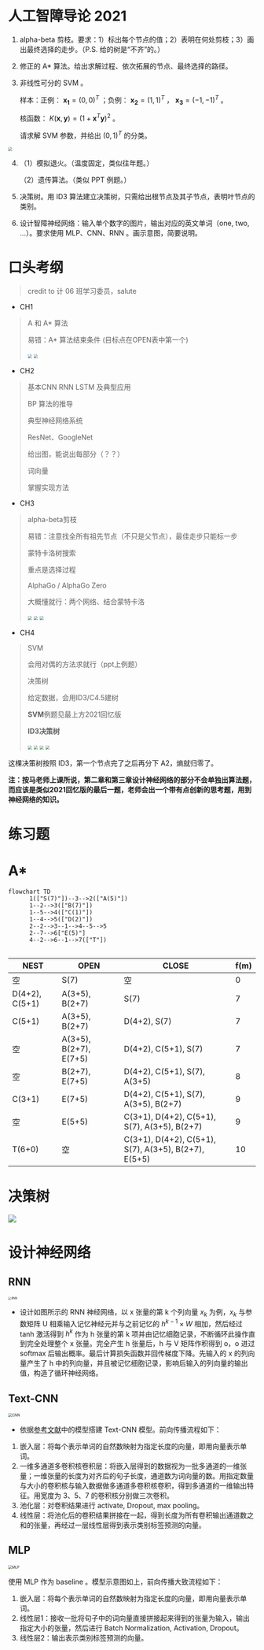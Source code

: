# 人工智障导论 2021

1. alpha-beta 剪枝。要求：1）标出每个节点的值；2）表明在何处剪枝；3）画出最终选择的走步。（P.S. 给的树是“不齐”的。）

2. 修正的 A\* 算法。给出求解过程、依次拓展的节点、最终选择的路径。

3. 非线性可分的 SVM 。

    样本：正例： $\boldsymbol{x_1}=(0, 0)^T$ ；负例： $\boldsymbol{x_2}=(1, 1)^T$ ， $\boldsymbol{x_3}=(-1, -1)^T$ 。

    核函数： $K(\boldsymbol{x}, \boldsymbol{y}) = (1 + \boldsymbol{x}^T \boldsymbol{y})^2$ 。

    请求解 SVM 参数，并给出 $(0, 1)^T$ 的分类。

<img src="./pic/exam/answer 1.jpg" style="zoom:50%;" />

4. （1）模拟退火。（温度固定，类似往年题。）

    （2）遗传算法。（类似 PPT 例题。）

5. 决策树。用 ID3 算法建立决策树，只需给出根节点及其子节点，表明叶节点的类别。

6. 设计智障神经网络：输入单个数字的图片，输出对应的英文单词（one, two, ...）。要求使用 MLP、CNN、RNN 。画示意图，简要说明。

# 口头考纲

> credit to 计 06 班学习委员，salute

- CH1

> A 和 A* 算法
>
> 易错：A* 算法结束条件 (目标点在OPEN表中第一个)
>
> <img src="./pic/exam/1-1.PNG" style="zoom:50%;" />
>
> <img src="./pic/exam/1-2.PNG" style="zoom:50%;"/>

- CH2

> 基本CNN RNN LSTM 及典型应用
>
> BP 算法的推导
>
> 典型神经网络系统
>
> ResNet、GoogleNet
>
> 给出图，能说出每部分（？？）
>
> 词向量
>
> 掌握实现方法



- CH3

>  alpha-beta剪枝
>
>  易错：注意找全所有祖先节点（不只是父节点），最佳走步只能标一步
>
>  蒙特卡洛树搜索
>
>  重点是选择过程
>
>  AlphaGo / AlphaGo Zero
>
>  大概懂就行：两个网络、结合蒙特卡洛
>
>  <img src="./pic/exam/3-1.png" style="zoom:50%;"/>
>
>  <img src="./pic/exam/3-2.png" style="zoom:50%;"/>
>
>  <img src="./pic/exam/3-3.PNG" style="zoom:50%;"/>

- CH4

>  SVM
>
>  会用对偶的方法求就行（ppt上例题）
>
>  决策树
>
>  给定数据，会用ID3/C4.5建树
>
>  **SVM**例题见最上方2021回忆版
>
>  **ID3决策树**
>
>  <img src="./pic/exam/4-1.PNG" style="zoom:50%;"/>
>
>  <img src="./pic/exam/4-2.png" style="zoom:50%;"/>
>
>  <img src="./pic/exam/4-3.png" style="zoom:50%;"/>
>
>  <img src="./pic/exam/4-4.png" style="zoom:50%;"/>



这棵决策树按照 ID3，第一个节点完了之后再分下 A2，熵就归零了。

**注：按马老师上课所说，第二章和第三章设计神经网络的部分不会单独出算法题，而应该是类似2021回忆版的最后一题，老师会出一个带有点创新的思考题，用到神经网络的知识。**

# 练习题

# A*

```mermaid
flowchart TD
      1(["S(7)"])--3-->2(["A(5)"])
      1--2-->3(["B(7)"])
      1--5-->4(["C(1)"])
      1--4-->5(["D(2)"])
      2--2-->3--1-->4--5-->5
      2--7-->6["E(5)"]
      4--2-->6--1-->7(["T"])
      
```

| NEST           | OPEN                   | CLOSE                                                | f(m) |
| -------------- | ---------------------- | ---------------------------------------------------- | ---- |
| 空             | S(7)                   | 空                                                   | 0    |
| D(4+2), C(5+1) | A(3+5), B(2+7)         | S(7)                                                 | 7    |
| C(5+1)         | A(3+5), B(2+7)         | D(4+2), S(7)                                         | 7    |
| 空             | A(3+5), B(2+7), E(7+5) | D(4+2), C(5+1), S(7)                                 | 7    |
| 空             | B(2+7), E(7+5)         | D(4+2), C(5+1), S(7), A(3+5)                         | 8    |
| C(3+1)         | E(7+5)                 | D(4+2), C(5+1), S(7), A(3+5), B(2+7)                 | 9    |
| 空             | E(5+5)                 | C(3+1), D(4+2), C(5+1), S(7), A(3+5), B(2+7)         | 9    |
| T(6+0)         | 空                     | C(3+1), D(4+2), C(5+1), S(7), A(3+5), B(2+7), E(5+5) | 10   |

# 决策树

![](./pic/exam/decision.jpg)

# 设计神经网络

## RNN

<img src="./pic/exam/RNN.jpg" alt="RNN" style="zoom:40%;" />

- 设计如图所示的 RNN 神经网络，以 x 张量的第 k 个列向量 $x_k$ 为例，$x_k$ 与参数矩阵 U 相乘输入记忆神经元并与之前记忆的 $h^{k-1}\times W$ 相加，然后经过 tanh 激活得到 $h^k$ 作为 h 张量的第 k 项并由记忆细胞记录，不断循环此操作直到完全处理整个 x 张量。完全产生 h 张量后，h 与 V 矩阵作积得到 o，o 进过 softmax 后输出概率。最后计算损失函数并回传梯度下降。先输入的 x 的列向量产生了 h 中的列向量，并且被记忆细胞记录，影响后输入的列向量的输出值，构造了循环神经网络。

## Text-CNN

<img src="https://zhaochenyang20.github.io/pic/lecture/2022_spring/IAI/CNN.jpg" alt="CNN" style="zoom:50%;" />

- 依据[参考文献](https://arxiv.org/abs/1408.5882)中的模型搭建 Text-CNN 模型。前向传播流程如下：

1. 嵌入层：将每个表示单词的自然数映射为指定长度的向量，即用向量表示单词。
2. 一维多通道多卷积核卷积层：将嵌入层得到的数据视为一批多通道的一维张量；一维张量的长度为对齐后的句子长度，通道数为词向量的数。用指定数量与大小的卷积核与输入数据做多通道多卷积核卷积，得到多通道的一维输出特征。用宽度为 3、5、7 的卷积核分别做三次卷积。
3. 池化层：对卷积结果进行 activate, Dropout, max pooling。
4. 线性层：将池化后的卷积结果拼接在一起，得到长度为所有卷积输出通道数之和的张量，再经过一层线性层得到表示类别标签预测的向量。

## MLP

<img src="https://zhaochenyang20.github.io/pic/lecture/2022_spring/IAI/MLP.jpg" alt="MLP" style="zoom:50%;" />

使用 MLP 作为 baseline 。模型示意图如上，前向传播大致流程如下：

1. 嵌入层：将每个表示单词的自然数映射为指定长度的向量，即用向量表示单词。
2. 线性层1：接收一批将句子中的词向量直接拼接起来得到的张量为输入，输出指定大小的张量，然后进行 Batch Normalization, Activation, Dropout。
3. 线性层2：输出表示类别标签预测的向量。


